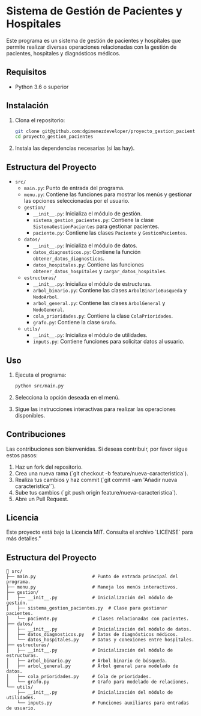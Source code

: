# Sistema de Gestión de Pacientes y Hospitales

Este programa es un sistema de gestión de pacientes y hospitales que permite realizar diversas operaciones relacionadas con la gestión de pacientes, hospitales y diagnósticos médicos.

## Requisitos

- Python 3.6 o superior

## Instalación

1. Clona el repositorio:
    ```sh
    git clone git@github.com:dgimenezdeveloper/proyecto_gestion_pacientes.git
    cd proyecto_gestion_pacientes
    ```

2. Instala las dependencias necesarias (si las hay).

## Estructura del Proyecto

- `src/`
  - `main.py`: Punto de entrada del programa.
  - `menu.py`: Contiene las funciones para mostrar los menús y gestionar las opciones seleccionadas por el usuario.
  - `gestion/`
    - `__init__.py`: Inicializa el módulo de gestión.
    - `sistema_gestion_pacientes.py`: Contiene la clase `SistemaGestionPacientes` para gestionar pacientes.
    - `paciente.py`: Contiene las clases `Paciente` y `GestionPacientes`.
  - `datos/`
    - `__init__.py`: Inicializa el módulo de datos.
    - `datos_diagnosticos.py`: Contiene la función `obtener_datos_diagnosticos`.
    - `datos_hospitales.py`: Contiene las funciones `obtener_datos_hospitales` y `cargar_datos_hospitales`.
  - `estructuras/`
    - `__init__.py`: Inicializa el módulo de estructuras.
    - `arbol_binario.py`: Contiene las clases `ArbolBinarioBusqueda` y `NodoArbol`.
    - `arbol_general.py`: Contiene las clases `ArbolGeneral` y `NodoGeneral`.
    - `cola_prioridades.py`: Contiene la clase `ColaPrioridades`.
    - `grafo.py`: Contiene la clase `Grafo`.
  - `utils/`
    - `__init__.py`: Inicializa el módulo de utilidades.
    - `inputs.py`: Contiene funciones para solicitar datos al usuario.

## Uso
1. Ejecuta el programa:
    ```bash
    python src/main.py
    ```

2. Selecciona la opción deseada en el menú.

3. Sigue las instrucciones interactivas para realizar las operaciones disponibles.

## Contribuciones
Las contribuciones son bienvenidas. Si deseas contribuir, por favor sigue estos pasos:
1. Haz un fork del repositorio.
2. Crea una nueva rama (\`git checkout -b feature/nueva-caracteristica\`).
3. Realiza tus cambios y haz commit (\`git commit -am 'Añadir nueva característica'\`).
4. Sube tus cambios (\`git push origin feature/nueva-caracteristica\`).
5. Abre un Pull Request.

## Licencia
Este proyecto está bajo la Licencia MIT. Consulta el archivo \`LICENSE\` para más detalles."

## Estructura del Proyecto

```plaintext
📁 src/
├── main.py                     # Punto de entrada principal del programa.
├── menu.py                     # Maneja los menús interactivos.
├── gestion/
│   ├── __init__.py             # Inicialización del módulo de gestión.
│   ├── sistema_gestion_pacientes.py  # Clase para gestionar pacientes.
│   └── paciente.py             # Clases relacionadas con pacientes.
├── datos/
│   ├── __init__.py             # Inicialización del módulo de datos.
│   ├── datos_diagnosticos.py   # Datos de diagnósticos médicos.
│   └── datos_hospitales.py     # Datos y conexiones entre hospitales.
├── estructuras/
│   ├── __init__.py             # Inicialización del módulo de estructuras.
│   ├── arbol_binario.py        # Árbol binario de búsqueda.
│   ├── arbol_general.py        # Árbol general para modelado de datos.
│   ├── cola_prioridades.py     # Cola de prioridades.
│   └── grafo.py                # Grafo para modelado de relaciones.
└── utils/
    ├── __init__.py             # Inicialización del módulo de utilidades.
    └── inputs.py               # Funciones auxiliares para entradas de usuario.